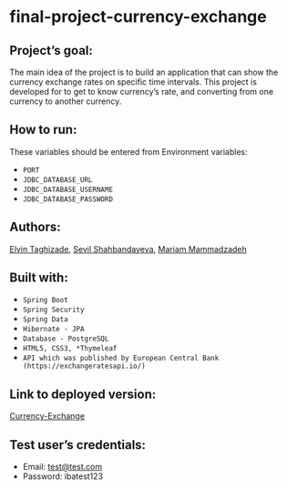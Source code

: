 # final-project-currency-exchange

## Project’s goal:
The main idea of the project is to build an application that can show the currency exchange rates on specific time intervals. This project is developed for to get to know currency’s rate, and converting from one currency to another currency.


## How to run:
These variables should be entered from Environment variables:

- `PORT`
- `JDBC_DATABASE_URL`
- `JDBC_DATABASE_USERNAME`
- `JDBC_DATABASE_PASSWORD`


## Authors:    
[Elvin Taghizade](https://github.com/elvintaghizade14),
[Sevil Shahbandayeva](https://github.com/shahsevil),
[Mariam Mammadzadeh](https://github.com/M-CREATE-ART)


## Built with:
-	`Spring Boot`
-   `Spring Security`
-	`Spring Data`
-	`Hibernate - JPA`
-	`Database - PostgreSQL`
-	`HTML5, CSS3, *Thymeleaf`
-	`API which was published by European Central Bank (https://exchangeratesapi.io/)`


## Link to deployed version:
[Currency-Exchange](https://curr-exch.herokuapp.com/)


## Test user’s credentials:
- Email: test@test.com
- Password: ibatest123
